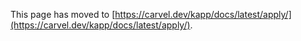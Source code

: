 This page has moved to [https://carvel.dev/kapp/docs/latest/apply/](https://carvel.dev/kapp/docs/latest/apply/).
